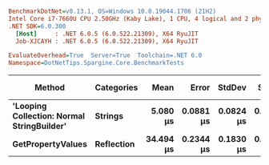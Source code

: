 ``` ini

BenchmarkDotNet=v0.13.1, OS=Windows 10.0.19044.1706 (21H2)
Intel Core i7-7660U CPU 2.50GHz (Kaby Lake), 1 CPU, 4 logical and 2 physical cores
.NET SDK=6.0.300
  [Host]     : .NET 6.0.5 (6.0.522.21309), X64 RyuJIT
  Job-XJCAYH : .NET 6.0.5 (6.0.522.21309), X64 RyuJIT

EvaluateOverhead=True  Server=True  Toolchain=.NET 6.0  
Namespace=DotNetTips.Spargine.Core.BenchmarkTests  

```
|                                     Method | Categories |      Mean |     Error |    StdDev |    StdErr |       Min |        Q1 |    Median |        Q3 |       Max |      Op/s | CI99.9% Margin | Iterations | Kurtosis | MValue | Skewness | Rank | LogicalGroup | Baseline |  Gen 0 | Code Size |  Gen 1 | Allocated |
|------------------------------------------- |----------- |----------:|----------:|----------:|----------:|----------:|----------:|----------:|----------:|----------:|----------:|---------------:|-----------:|---------:|-------:|---------:|-----:|------------- |--------- |-------:|----------:|-------:|----------:|
| **&#39;Looping Collection: Normal StringBuilder&#39;** |    **Strings** |  **5.080 μs** | **0.0881 μs** | **0.0824 μs** | **0.0213 μs** |  **4.935 μs** |  **5.007 μs** |  **5.120 μs** |  **5.142 μs** |  **5.174 μs** | **196,841.3** |      **0.0881 μs** |      **15.00** |    **1.595** |  **2.000** |  **-0.5149** |    **1** |            ***** |       **No** | **1.1749** |      **3 KB** | **0.0076** |     **11 KB** |
|                          **GetPropertyValues** | **Reflection** | **34.494 μs** | **0.2344 μs** | **0.1830 μs** | **0.0528 μs** | **34.148 μs** | **34.477 μs** | **34.507 μs** | **34.583 μs** | **34.790 μs** |  **28,990.5** |      **0.2344 μs** |      **12.00** |    **2.627** |  **2.000** |  **-0.6283** |    **2** |            ***** |       **No** | **0.6714** |      **2 KB** |      **-** |      **6 KB** |
